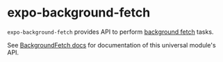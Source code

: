 # expo-background-fetch

`expo-background-fetch` provides API to perform [background fetch](https://developer.apple.com/documentation/uikit/core_app/managing_your_app_s_life_cycle/preparing_your_app_to_run_in_the_background/updating_your_app_with_background_app_refresh) tasks.

See [BackgroundFetch docs](https://docs.expo.io/versions/latest/sdk/background-fetch) for documentation of this universal module's API.
